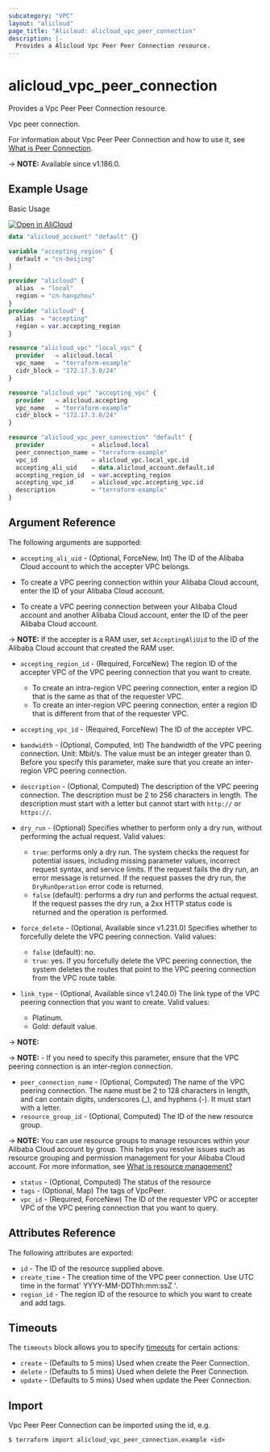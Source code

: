 ```yaml
---
subcategory: "VPC"
layout: "alicloud"
page_title: "Alicloud: alicloud_vpc_peer_connection"
description: |-
  Provides a Alicloud Vpc Peer Peer Connection resource.
---
```


# alicloud_vpc_peer_connection

Provides a Vpc Peer Peer Connection resource.

Vpc peer connection.

For information about Vpc Peer Peer Connection and how to use it, see [What is Peer Connection](https://www.alibabacloud.com/help/en/virtual-private-cloud/latest/createvpcpeer).

-> **NOTE:** Available since v1.186.0.

## Example Usage

Basic Usage

<div style="display: block;margin-bottom: 40px;"><div class="oics-button" style="float: right;position: absolute;margin-bottom: 10px;">
  <a href="https://api.aliyun.com/terraform?resource=alicloud_vpc_peer_connection&exampleId=294fed06-9b0d-e5fe-a093-4ebb1a7b8fe9e29c352b&activeTab=example&spm=docs.r.vpc_peer_connection.0.294fed069b&intl_lang=EN_US" target="_blank">
    <img alt="Open in AliCloud" src="https://img.alicdn.com/imgextra/i1/O1CN01hjjqXv1uYUlY56FyX_!!6000000006049-55-tps-254-36.svg" style="max-height: 44px; max-width: 100%;">
  </a>
</div></div>

```terraform
data "alicloud_account" "default" {}

variable "accepting_region" {
  default = "cn-beijing"
}

provider "alicloud" {
  alias  = "local"
  region = "cn-hangzhou"
}
provider "alicloud" {
  alias  = "accepting"
  region = var.accepting_region
}

resource "alicloud_vpc" "local_vpc" {
  provider   = alicloud.local
  vpc_name   = "terraform-example"
  cidr_block = "172.17.3.0/24"
}

resource "alicloud_vpc" "accepting_vpc" {
  provider   = alicloud.accepting
  vpc_name   = "terraform-example"
  cidr_block = "172.17.3.0/24"
}

resource "alicloud_vpc_peer_connection" "default" {
  provider             = alicloud.local
  peer_connection_name = "terraform-example"
  vpc_id               = alicloud_vpc.local_vpc.id
  accepting_ali_uid    = data.alicloud_account.default.id
  accepting_region_id  = var.accepting_region
  accepting_vpc_id     = alicloud_vpc.accepting_vpc.id
  description          = "terraform-example"
}
```

## Argument Reference

The following arguments are supported:
* `accepting_ali_uid` - (Optional, ForceNew, Int) The ID of the Alibaba Cloud account to which the accepter VPC belongs.

*   To create a VPC peering connection within your Alibaba Cloud account, enter the ID of your Alibaba Cloud account.
*   To create a VPC peering connection between your Alibaba Cloud account and another Alibaba Cloud account, enter the ID of the peer Alibaba Cloud account.

-> **NOTE:**   If the accepter is a RAM user, set `AcceptingAliUid` to the ID of the Alibaba Cloud account that created the RAM user.

* `accepting_region_id` - (Required, ForceNew) The region ID of the accepter VPC of the VPC peering connection that you want to create.

  - To create an intra-region VPC peering connection, enter a region ID that is the same as that of the requester VPC.
  - To create an inter-region VPC peering connection, enter a region ID that is different from that of the requester VPC.
* `accepting_vpc_id` - (Required, ForceNew) The ID of the accepter VPC.
* `bandwidth` - (Optional, Computed, Int) The bandwidth of the VPC peering connection. Unit: Mbit/s. The value must be an integer greater than 0. Before you specify this parameter, make sure that you create an inter-region VPC peering connection.
* `description` - (Optional, Computed) The description of the VPC peering connection.
The description must be 2 to 256 characters in length. The description must start with a letter but cannot start with `http://` or `https://`.
* `dry_run` - (Optional) Specifies whether to perform only a dry run, without performing the actual request. Valid values:

  - `true`: performs only a dry run. The system checks the request for potential issues, including missing parameter values, incorrect request syntax, and service limits. If the request fails the dry run, an error message is returned. If the request passes the dry run, the `DryRunOperation` error code is returned.
  - `false` (default): performs a dry run and performs the actual request. If the request passes the dry run, a 2xx HTTP status code is returned and the operation is performed.
* `force_delete` - (Optional, Available since v1.231.0) Specifies whether to forcefully delete the VPC peering connection. Valid values:

  - `false` (default): no.
  - `true`: yes. If you forcefully delete the VPC peering connection, the system deletes the routes that point to the VPC peering connection from the VPC route table.
* `link_type` - (Optional, Available since v1.240.0) The link type of the VPC peering connection that you want to create. Valid values:
  - Platinum.
  - Gold: default value.

-> **NOTE:**  

-> **NOTE:**  - If you need to specify this parameter, ensure that the VPC peering connection is an inter-region connection.

* `peer_connection_name` - (Optional, Computed) The name of the VPC peering connection.
The name must be 2 to 128 characters in length, and can contain digits, underscores (\_), and hyphens (-). It must start with a letter.
* `resource_group_id` - (Optional, Computed) The ID of the new resource group.

-> **NOTE:**   You can use resource groups to manage resources within your Alibaba Cloud account by group. This helps you resolve issues such as resource grouping and permission management for your Alibaba Cloud account. For more information, see [What is resource management?](https://www.alibabacloud.com/help/en/doc-detail/94475.html)

* `status` - (Optional, Computed) The status of the resource
* `tags` - (Optional, Map) The tags of VpcPeer.
* `vpc_id` - (Required, ForceNew) The ID of the requester VPC or accepter VPC of the VPC peering connection that you want to query.

## Attributes Reference

The following attributes are exported:
* `id` - The ID of the resource supplied above.
* `create_time` - The creation time of the VPC peer connection. Use UTC time in the format' YYYY-MM-DDThh:mm:ssZ '.
* `region_id` - The region ID of the resource to which you want to create and add tags.

## Timeouts

The `timeouts` block allows you to specify [timeouts](https://developer.hashicorp.com/terraform/language/resources/syntax#operation-timeouts) for certain actions:
* `create` - (Defaults to 5 mins) Used when create the Peer Connection.
* `delete` - (Defaults to 5 mins) Used when delete the Peer Connection.
* `update` - (Defaults to 5 mins) Used when update the Peer Connection.

## Import

Vpc Peer Peer Connection can be imported using the id, e.g.

```shell
$ terraform import alicloud_vpc_peer_connection.example <id>
```